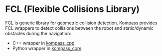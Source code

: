 # FCL (Flexible Collisions Library)

[FCL](https://github.com/flexible-collision-library/fcl) is generic library for geometric collision detection. Kompass provides FCL wrappers to detect collisions between the robot and static/dynamic obstacles during the navigation:
- C++ wrapper in [kompass_cpp](https://github.com/automatika-robotics/kompass-navigation/tree/dev/src/kompass_cpp)
- Python wrapper in [kompass_core](https://github.com/automatika-robotics/kompass-navigation/tree/dev/src/kompass_core)
